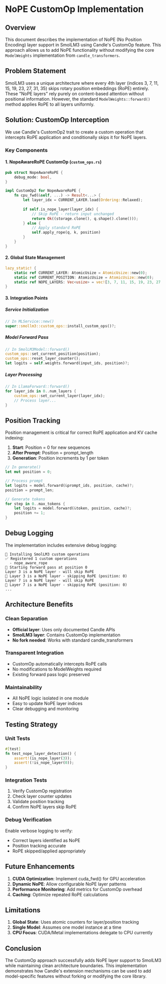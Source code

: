 # NoPE CustomOp Implementation

## Overview

This document describes the implementation of NoPE (No Position Encoding) layer support in SmolLM3 using Candle's CustomOp feature. This approach allows us to add NoPE functionality without modifying the core `ModelWeights` implementation from `candle_transformers`.

## Problem Statement

SmolLM3 uses a unique architecture where every 4th layer (indices 3, 7, 11, 15, 19, 23, 27, 31, 35) skips rotary position embeddings (RoPE) entirely. These "NoPE layers" rely purely on content-based attention without positional information. However, the standard `ModelWeights::forward()` method applies RoPE to all layers uniformly.

## Solution: CustomOp Interception

We use Candle's CustomOp2 trait to create a custom operation that intercepts RoPE application and conditionally skips it for NoPE layers.

### Key Components

#### 1. NopeAwareRoPE CustomOp (`custom_ops.rs`)

```rust
pub struct NopeAwareRoPE {
    debug_mode: bool,
}

impl CustomOp2 for NopeAwareRoPE {
    fn cpu_fwd(&self, ...) -> Result<...> {
        let layer_idx = CURRENT_LAYER.load(Ordering::Relaxed);
        
        if self.is_nope_layer(layer_idx) {
            // Skip RoPE - return input unchanged
            return Ok((storage.clone(), q.shape().clone()));
        } else {
            // Apply standard RoPE
            self.apply_rope(q, k, position)
        }
    }
}
```

#### 2. Global State Management

```rust
lazy_static! {
    static ref CURRENT_LAYER: AtomicUsize = AtomicUsize::new(0);
    static ref CURRENT_POSITION: AtomicUsize = AtomicUsize::new(0);
    static ref NOPE_LAYERS: Vec<usize> = vec![3, 7, 11, 15, 19, 23, 27, 31, 35];
}
```

#### 3. Integration Points

##### Service Initialization
```rust
// In MLService::new()
super::smollm3::custom_ops::install_custom_ops()?;
```

##### Model Forward Pass
```rust
// In SmolLM3Model::forward()
custom_ops::set_current_position(position);
custom_ops::reset_layer_counter();
let logits = self.weights.forward(input_ids, position)?;
```

##### Layer Processing
```rust
// In LlamaForward::forward()
for layer_idx in 0..num_layers {
    custom_ops::set_current_layer(layer_idx);
    // Process layer...
}
```

## Position Tracking

Position management is critical for correct RoPE application and KV cache indexing:

1. **Start**: Position = 0 for new sequences
2. **After Prompt**: Position = prompt_length
3. **Generation**: Position increments by 1 per token

```rust
// In generate()
let mut position = 0;

// Process prompt
let logits = model.forward(&prompt_ids, position, cache)?;
position = prompt_len;

// Generate tokens
for step in 0..max_tokens {
    let logits = model.forward(&token, position, cache)?;
    position += 1;
}
```

## Debug Logging

The implementation includes extensive debug logging:

```
🔧 Installing SmolLM3 custom operations
✅ Registered 1 custom operations
  - nope_aware_rope
🚀 Starting forward pass at position 0
Layer 3 is a NoPE layer - will skip RoPE
🚫 Layer 3 is a NoPE layer - skipping RoPE (position: 0)
Layer 7 is a NoPE layer - will skip RoPE
🚫 Layer 7 is a NoPE layer - skipping RoPE (position: 0)
...
```

## Architecture Benefits

### Clean Separation
- **Official layer**: Uses only documented Candle APIs
- **SmolLM3 layer**: Contains CustomOp implementation
- **No fork needed**: Works with standard candle_transformers

### Transparent Integration
- CustomOp automatically intercepts RoPE calls
- No modifications to ModelWeights required
- Existing forward pass logic preserved

### Maintainability
- All NoPE logic isolated in one module
- Easy to update NoPE layer indices
- Clear debugging and monitoring

## Testing Strategy

### Unit Tests
```rust
#[test]
fn test_nope_layer_detection() {
    assert!(is_nope_layer(3));
    assert!(!is_nope_layer(0));
}
```

### Integration Tests
1. Verify CustomOp registration
2. Check layer counter updates
3. Validate position tracking
4. Confirm NoPE layers skip RoPE

### Debug Verification
Enable verbose logging to verify:
- Correct layers identified as NoPE
- Position tracking accurate
- RoPE skipped/applied appropriately

## Future Enhancements

1. **CUDA Optimization**: Implement cuda_fwd() for GPU acceleration
2. **Dynamic NoPE**: Allow configurable NoPE layer patterns
3. **Performance Monitoring**: Add metrics for CustomOp overhead
4. **Caching**: Optimize repeated RoPE calculations

## Limitations

1. **Global State**: Uses atomic counters for layer/position tracking
2. **Single Model**: Assumes one model instance at a time
3. **CPU Focus**: CUDA/Metal implementations delegate to CPU currently

## Conclusion

The CustomOp approach successfully adds NoPE layer support to SmolLM3 while maintaining clean architecture boundaries. This implementation demonstrates how Candle's extension mechanisms can be used to add model-specific features without forking or modifying the core library.
